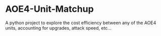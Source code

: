 # AOE4-Unit-Matchup
A python project to explore the cost efficiency between any of the AOE4 units, accounting for upgrades, attack speed, etc...
